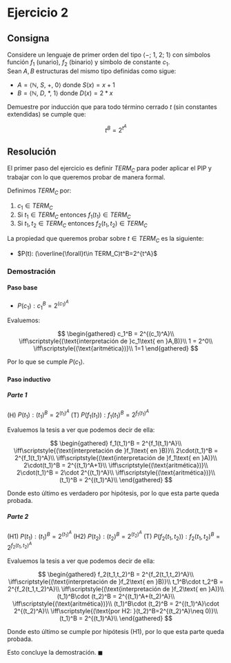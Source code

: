 # Ejercicio 2

## Consigna

Considere un lenguaje de primer orden del tipo $\langle -;\ 1,\ 2;\ 1 \rangle$ con símbolos función $f_1$ (unario), $f_2$ (binario) y símbolo de constante $c_1$.  
Sean $A, B$ estructuras del mismo tipo definidas como sigue:

- $A = \langle \mathbb{N},\ S,\ +,\ 0 \rangle$ donde $S(x) = x + 1$  
- $B = \langle \mathbb{N},\ D,\ \ast,\ 1 \rangle$ donde $D(x) = 2 \ast x$

Demuestre por inducción que para todo término cerrado $t$ (sin constantes extendidas) se cumple que:

$$
t^B = 2^{t^A}
$$

## Resolución

El primer paso del ejercicio es definir $TERM_C$ para poder aplicar el PIP y trabajar con lo que queremos probar de manera formal.

Definimos $TERM_C$ por:
1. $c_1\in TERM_C$
2. Si $t_1\in TERM_C$ entonces $f_1(t_1)\in TERM_C$
3. Si $t_1,t_2\in TERM_C$ entonces $f_2(t_1,t_2)\in TERM_C$

La propiedad que queremos probar sobre $t\in TERM_C$ es la siguiente:

- $P(t): (\overline{\forall}t\in TERM_C)t^B=2^{t^A}$

### Demostración

#### Paso base

- $P(c_1): c_1^B = 2^{(c_1)^A}$

Evaluemos:

$$
\begin{gathered}
c_1^B = 2^{(c_1)^A}\\
\iff\scriptstyle{(\text{interpretación de }c_1\text{ en }A,B)}\\
1 = 2^0\\
\iff\scriptstyle{(\text{aritmética})}\\
1=1
\end{gathered}
$$

Por lo que se cumple $P(c_1)$.

#### Paso inductivo

##### Parte 1

(H) $P(t_1): (t_1)^B = 2^{(t_1)^A}$
(T) $P(f_1(t_1)): f_1(t_1)^B = 2^{f_1(t_1)^A}$

Evaluemos la tesis a ver que podemos decir de ella:

$$
\begin{gathered}
f_1(t_1)^B = 2^{f_1(t_1)^A}\\
\iff\scriptstyle{(\text{interpretación de }f_1\text{ en }B)}\\
2\cdot(t_1)^B = 2^{f_1(t_1)^A}\\
\iff\scriptstyle{(\text{interpretación de }f_1\text{ en }A)}\\
2\cdot(t_1)^B = 2^{(t_1)^A+1}\\
\iff\scriptstyle{(\text{aritmética})}\\
2\cdot(t_1)^B = 2\cdot 2^{(t_1)^A}\\
\iff\scriptstyle{(\text{aritmética})}\\
(t_1)^B = 2^{(t_1)^A}\\
\end{gathered}
$$

Donde esto último es verdadero por hipótesis, por lo que esta parte queda probada.

##### Parte 2

(H1) $P(t_1): (t_1)^B = 2^{(t_1)^A}$
(H2) $P(t_2): (t_2)^B = 2^{(t_2)^A}$
(T) $P(f_2(t_1,t_2)): f_2(t_1,t_2)^B = 2^{f_2(t_1,t_2)^A}$

Evaluemos la tesis a ver que podemos decir de ella:

$$
\begin{gathered}
f_2(t_1,t_2)^B = 2^{f_2(t_1,t_2)^A}\\
\iff\scriptstyle{(\text{interpretación de }f_2\text{ en }B)}\\
t_1^B\cdot t_2^B = 2^{f_2(t_1,t_2)^A}\\
\iff\scriptstyle{(\text{interpretación de }f_2\text{ en }A)}\\
(t_1)^B\cdot (t_2)^B = 2^{(t_1)^A+(t_2)^A}\\
\iff\scriptstyle{(\text{aritmética})}\\
(t_1)^B\cdot (t_2)^B = 2^{(t_1)^A}\cdot 2^{(t_2)^A}\\
\iff\scriptstyle{(\text{por H2: }(t_2)^B=2^{(t_2)^A}\neq 0)}\\
(t_1)^B = 2^{(t_1)^A}\\
\end{gathered}
$$

Donde esto último se cumple por hipótesis (H1), por lo que esta parte queda probada.

Esto concluye la demostración. $\blacksquare$